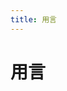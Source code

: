 ```yaml
---
title: 用言
---
```


# 用言

<grammer-content sentence="具有词形变化的独立词，包括**动词、形容词**。用言主要用于陈述，可以单独构成谓语，还可修饰体词(连体修饰)或修饰其它用词(连用修饰)。" inline />
